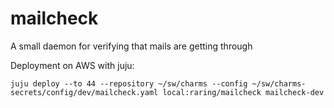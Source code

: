 mailcheck
=========

A small daemon for verifying that mails are getting through

Deployment on AWS with juju:

```
juju deploy --to 44 --repository ~/sw/charms --config ~/sw/charms-secrets/config/dev/mailcheck.yaml local:raring/mailcheck mailcheck-dev
```
